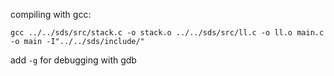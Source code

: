 compiling with gcc:

`gcc ../../sds/src/stack.c -o stack.o ../../sds/src/ll.c -o ll.o main.c -o main -I"../../sds/include/"`

add `-g` for debugging with gdb
